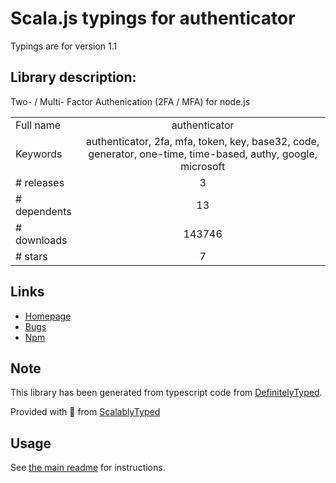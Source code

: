 
# Scala.js typings for authenticator

Typings are for version 1.1

## Library description:
Two- / Multi- Factor Authenication (2FA / MFA) for node.js

|                    |                 |
| ------------------ | :-------------: |
| Full name          | authenticator |
| Keywords           | authenticator, 2fa, mfa, token, key, base32, code, generator, one-time, time-based, authy, google, microsoft |
| # releases         | 3 |
| # dependents       | 13 |
| # downloads        | 143746 |
| # stars            | 7 |

## Links
- [Homepage](https://git.coolaj86.com/coolaj86/node-authenticator.js#readme)
- [Bugs](https://git.coolaj86.com/coolaj86/node-authenticator.js/issues)
- [Npm](https://www.npmjs.com/package/authenticator)
    


## Note
This library has been generated from typescript code from [DefinitelyTyped](https://definitelytyped.org).

Provided with :purple_heart: from [ScalablyTyped](https://github.com/oyvindberg/ScalablyTyped)

## Usage
See [the main readme](../../readme.md) for instructions.


